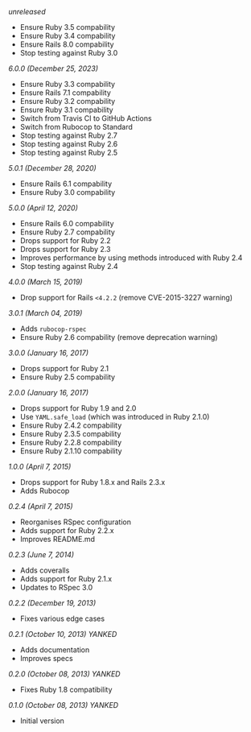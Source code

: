 *unreleased*

* Ensure Ruby 3.5 compability
* Ensure Ruby 3.4 compability
* Ensure Rails 8.0 compability
* Stop testing against Ruby 3.0

*6.0.0 (December 25, 2023)*

* Ensure Ruby 3.3 compability
* Ensure Rails 7.1 compability
* Ensure Ruby 3.2 compability
* Ensure Ruby 3.1 compability
* Switch from Travis CI to GitHub Actions
* Switch from Rubocop to Standard
* Stop testing against Ruby 2.7
* Stop testing against Ruby 2.6
* Stop testing against Ruby 2.5

*5.0.1 (December 28, 2020)*

* Ensure Rails 6.1 compability
* Ensure Ruby 3.0 compability

*5.0.0 (April 12, 2020)*

* Ensure Rails 6.0 compability
* Ensure Ruby 2.7 compability
* Drops support for Ruby 2.2
* Drops support for Ruby 2.3
* Improves performance by using methods introduced with Ruby 2.4
* Stop testing against Ruby 2.4

*4.0.0 (March 15, 2019)*

* Drop support for Rails `<4.2.2` (remove CVE-2015-3227 warning)

*3.0.1 (March 04, 2019)*

* Adds `rubocop-rspec`
* Ensure Ruby 2.6 compability (remove deprecation warning)

*3.0.0 (January 16, 2017)*

* Drops support for Ruby 2.1
* Ensure Ruby 2.5 compability

*2.0.0 (January 16, 2017)*

* Drops support for Ruby 1.9 and 2.0
* Use `YAML.safe_load` (which was introduced in Ruby 2.1.0)
* Ensure Ruby 2.4.2 compability
* Ensure Ruby 2.3.5 compability
* Ensure Ruby 2.2.8 compability
* Ensure Ruby 2.1.10 compability

*1.0.0 (April 7, 2015)*

* Drops support for Ruby 1.8.x and Rails 2.3.x
* Adds Rubocop

*0.2.4 (April 7, 2015)*

* Reorganises RSpec configuration
* Adds support for Ruby 2.2.x
* Improves README.md

*0.2.3 (June 7, 2014)*

* Adds coveralls
* Adds support for Ruby 2.1.x
* Updates to RSpec 3.0

*0.2.2 (December 19, 2013)*

* Fixes various edge cases

*0.2.1 (October 10, 2013) YANKED*

* Adds documentation
* Improves specs

*0.2.0 (October 08, 2013) YANKED*

* Fixes Ruby 1.8 compatibility

*0.1.0 (October 08, 2013) YANKED*

* Initial version
